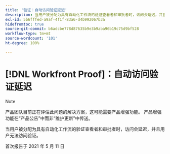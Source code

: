 ```yaml
---
title: '验证：自动访问验证延迟'
description: 当用户被分配为具有自动化工作流的验证查看者和审批者时，访问会延迟，并且用户无法访问验证。
exl-id: 5b6fffed-a9af-4f1f-83a6-d4b992067b3a
hidefromtoc: true
source-git-commit: b6adcbe778d87635b9e3b9aba96b19c75d9bf528
workflow-type: tm+mt
source-wordcount: '101'
ht-degree: 100%

---
```


# [!DNL Workfront Proof]：自动访问验证延迟

<!--Converted to story-->

>[!NOTE]
>
>产品团队目前正在评估此问题的解决方案，这可能需要产品增强功能。 产品增强功能在“产品公告”中而非“维护更新”中传送。

当用户被分配为具有自动化工作流的验证查看者和审批者时，访问会延迟，并且用户无法访问验证。

首次报告于 2021 年 5 月 11 日
